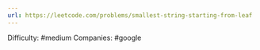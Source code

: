 ```yaml
---
url: https://leetcode.com/problems/smallest-string-starting-from-leaf
---
```


Difficulty: #medium
Companies: #google